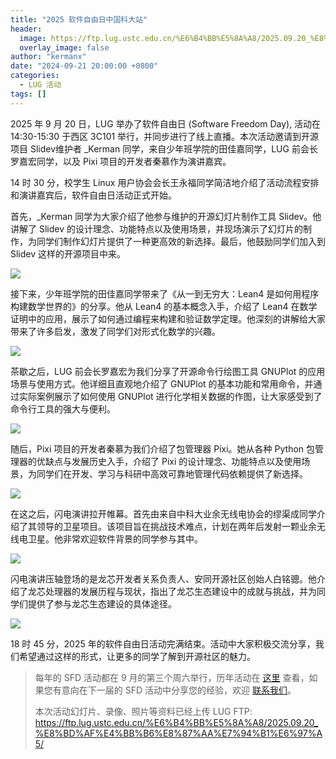 ```yaml
---
title: "2025 软件自由日中国科大站"
header:
  image: https://ftp.lug.ustc.edu.cn/%E6%B4%BB%E5%8A%A8/2025.09.20_%E8%BD%AF%E4%BB%B6%E8%87%AA%E7%94%B1%E6%97%A5/photos/IMG_0825.png
  overlay_image: false
author: "kermanx"
date: "2024-09-21 20:00:00 +0800"
categories:
  - LUG 活动
tags: []
--- 
```


2025 年 9 月 20 日，LUG 举办了软件自由日 (Software Freedom Day), 活动在 14:30-15:30 于西区 3C101 举行，并同步进行了线上直播。本次活动邀请到开源项目 Slidev维护者 _Kerman 同学，来自少年班学院的田佳嘉同学，LUG 前会长罗嘉宏同学，以及 Pixi 项目的开发者秦慕作为演讲嘉宾。

14 时 30 分，校学生 Linux 用户协会会长王永福同学简洁地介绍了活动流程安排和演讲嘉宾后，软件自由日活动正式开始。

首先，_Kerman 同学为大家介绍了他参与维护的开源幻灯片制作工具 Slidev。他讲解了 Slidev 的设计理念、功能特点以及使用场景，并现场演示了幻灯片的制作，为同学们制作幻灯片提供了一种更高效的新选择。最后，他鼓励同学们加入到 Slidev 这样的开源项目中来。

![](https://ftp.lug.ustc.edu.cn/%E6%B4%BB%E5%8A%A8/2025.09.20_%E8%BD%AF%E4%BB%B6%E8%87%AA%E7%94%B1%E6%97%A5/photos/IMG_0823.png)

接下来，少年班学院的田佳嘉同学带来了《从一到无穷大：Lean4 是如何用程序构建数学世界的》的分享。他从 Lean4 的基本概念入手，介绍了 Lean4 在数学证明中的应用，展示了如何通过编程来构建和验证数学定理。他深刻的讲解给大家带来了许多启发，激发了同学们对形式化数学的兴趣。

![](https://ftp.lug.ustc.edu.cn/%E6%B4%BB%E5%8A%A8/2025.09.20_%E8%BD%AF%E4%BB%B6%E8%87%AA%E7%94%B1%E6%97%A5/photos/IMG_0828.png)

茶歇之后，LUG 前会长罗嘉宏为我们分享了开源命令行绘图工具 GNUPlot 的应用场景与使用方式。他详细且直观地介绍了 GNUPlot 的基本功能和常用命令，并通过实际案例展示了如何使用 GNUPlot 进行化学相关数据的作图，让大家感受到了命令行工具的强大与便利。

![](https://ftp.lug.ustc.edu.cn/%E6%B4%BB%E5%8A%A8/2025.09.20_%E8%BD%AF%E4%BB%B6%E8%87%AA%E7%94%B1%E6%97%A5/photos/IMG_0835.png)

随后，Pixi 项目的开发者秦慕为我们介绍了包管理器 Pixi。她从各种 Python 包管理器的优缺点与发展历史入手，介绍了 Pixi 的设计理念、功能特点以及使用场景，为同学们在开发、学习与科研中高效可靠地管理代码依赖提供了新选择。

![](https://ftp.lug.ustc.edu.cn/%E6%B4%BB%E5%8A%A8/2025.09.20_%E8%BD%AF%E4%BB%B6%E8%87%AA%E7%94%B1%E6%97%A5/photos/IMG_0837.png)

在这之后，闪电演讲拉开帷幕。首先由来自中科大业余无线电协会的缪渠成同学介绍了其领导的卫星项目。该项目旨在挑战技术难点，计划在两年后发射一颗业余无线电卫星。他非常欢迎软件背景的同学参与其中。

![](https://ftp.lug.ustc.edu.cn/%E6%B4%BB%E5%8A%A8/2025.09.20_%E8%BD%AF%E4%BB%B6%E8%87%AA%E7%94%B1%E6%97%A5/photos/IMG_0840.png)

闪电演讲压轴登场的是龙芯开发者关系负责人、安同开源社区创始人白铭骢。他介绍了龙芯处理器的发展历程与现状，指出了龙芯生态建设中的成就与挑战，并为同学们提供了参与龙芯生态建设的具体途径。

![](https://ftp.lug.ustc.edu.cn/%E6%B4%BB%E5%8A%A8/2025.09.20_%E8%BD%AF%E4%BB%B6%E8%87%AA%E7%94%B1%E6%97%A5/photos/IMG_0841.png)

18 时 45 分，2025 年的软件自由日活动完满结束。活动中大家积极交流分享，我们希望通过这样的形式，让更多的同学了解到开源社区的魅力。

> 每年的 SFD 活动都在 9 月的第三个周六举行，历年活动在 [这里](/wiki/lug/events/sfd) 查看，如果您有意向在下一届的 SFD 活动中分享您的经验，欢迎 [联系我们](/wiki/lug/contact)。
>
> 本次活动幻灯片、录像、照片等资料已经上传 LUG FTP: <https://ftp.lug.ustc.edu.cn/%E6%B4%BB%E5%8A%A8/2025.09.20_%E8%BD%AF%E4%BB%B6%E8%87%AA%E7%94%B1%E6%97%A5/>
